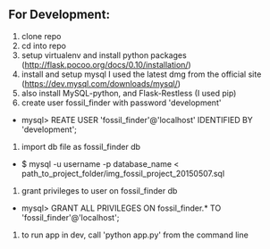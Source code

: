 ## For Development:
1. clone repo
1. cd into repo
1. setup virtualenv and install python packages (http://flask.pocoo.org/docs/0.10/installation/)
1. install and setup mysql I used the latest dmg from the official site (https://dev.mysql.com/downloads/mysql/)
1. also install MySQL-python, and Flask-Restless (I used pip)
1. create user fossil_finder with password 'development'
 - mysql> REATE USER 'fossil_finder'@'localhost' IDENTIFIED BY 'development';
1. import db file as fossil_finder db
 - $ mysql -u username -p database_name < path_to_project_folder/img_fossil_project_20150507.sql
1. grant privileges to user on fossil_finder db
 - mysql> GRANT ALL PRIVILEGES ON fossil_finder.* TO 'fossil_finder'@'localhost';
1. to run app in dev, call 'python app.py' from the command line
